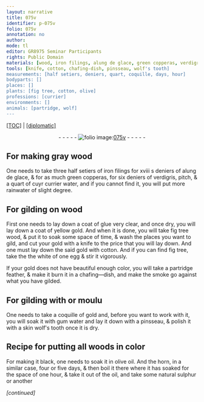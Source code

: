 ```yaml
---
layout: narrative
title: 075v
identifier: p-075v
folio: 075v
annotation: no
author:
mode: tl
editor: GR8975 Seminar Participants
rights: Public Domain
materials: [wood, iron filings, alung de glace, green copperas, verdigris, pitch, currier water, rainwater, gilding, glue very clear, yellow gold, fig tree wood, gild, gold, cotton, fig tree, the white of one egg, partridge feather, gilded, or moulu, gum water, woods, olive oil, horn, oil, natural sulphur]
tools: [knife, cotton, chafing-dish, pinsseau, wolf's tooth]
measurements: [half setiers, deniers, quart, coquille, days, hour]
bodyparts: []
places: []
plants: [fig tree, cotton, olive]
professions: [currier]
environments: []
animals: [partridge, wolf]
---
```


<p><a href="{{ site.baseurl }}/translation/">[TOC]</a> | <a href="{{ site.baseurl }}/texts/p-075v_tc/" target="_blank">[diplomatic]</a></p><div class="folio" align="center">- - - - - <a href="http://gallica.bnf.fr/ark:/12148/btv1b10500001g/f156.item" target="_blank"><img src="https://cu-mkp.github.io/2017-workshop-edition/assets/photo-icon.png" alt="folio image: " style="display:inline-block; margin-bottom:-3px;"/>075v</a> - - - - - </div>  
  

## For making gray <span class="m">wood</span>

 
One needs to take three <span class="ms">half setiers</span> of <span class="m">iron filings</span> for xviii <span class="del">s</span> <span class="ms">deniers</span> of <span class="m">alung de glace</span>, & for as much <span class="m">green copperas</span>, for six <span class="ms">deniers</span> of <span class="m">verdigris</span>, <span class="m">pitch</span>, & a <span class="ms">quart</span> of <span class="del">cuyr</span> <span class="m"><span class="pro">currier</span> water</span>, and if you cannot find it, you will put <span class="del">more</span> <span class="add"><span class="m">rainwater</span></span>  of slight degree. 
 
 
  

## For <span class="m">gilding</span> on <span class="m">wood</span>

 
First one needs to lay down a coat of <span class="m">glue very clear</span>, and once dry, you will lay down a coat of <span class="m">yellow gold</span>. And when it is done, you will take <span class="m"><span class="pa">fig tree</span> wood</span>, & put it to soak some space of time, & wash the places you want to <span class="m">gild</span>, and cut your <span class="m">gold</span> with a <span class="tl">knife</span> to the price that you will lay down. And one must lay down the said <span class="m">gold</span> with <span class="tl"><span class="m"><span class="pa">cotton</span></span></span>. And if you can find <span class="m">fig tree</span>, take the <span class="m">the white of one egg</span> & stir it vigorously.
 
 If your <span class="m">gold</span> does not have beautiful enough color, you will take a <span class="m"><span class="al">partridge</span> feather</span>, & make it burn it in a<span class="tl"> chafing—dish</span>, and make the smoke go against what you have <span class="m">gilded</span>.
 
 
  

## For <span class="m">gilding</span> with <span class="m">or moulu</span>

 
One needs to take a <span class="ms">coquille</span> of <span class="m">gold</span> and, before you want to work with it, you will soak it with <span class="m">gum water</span> and lay it down with a <span class="tl">pinsseau</span>, & polish it with a <span class="del">skin</span> <span class="tl"><span class="al">wolf</span>'s tooth</span> once it is dry.
 
 
  

## Recipe for putting all <span class="m">woods</span> in color

 
For making it black, one needs to soak it in <span class="m"><span class="pa">olive</span> oil</span>. And the <span class="m">horn</span>, in a similar case, four or five <span class="ms"><span class="tmp">days</span></span>, & then boil it there where it has soaked for the space of one <span class="ms"><span class="tmp">hour</span></span>, & take it out of the <span class="m">oil</span>, and take some <span class="m">natural sulphur</span> or another
 
*[continued]*
 
